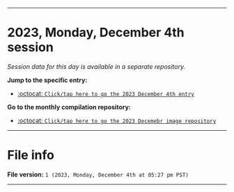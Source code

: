 
***

# 2023, Monday, December 4th session

_Session data for this day is available in a separate repository._

**Jump to the specific entry:**

- [:octocat: `Click/tap here to go the 2023 December 4th entry`](https://github.com/seanpm2001/SeansLifeArchive_Images_ModernSmurfsVillage_Y2023_V5/tree/SeansLifeArchive_ModernSmurfsVillage_Y2023_V5_Main-dev/12_December/04/)

**Go to the monthly compilation repository:**

- [:octocat: `Click/tap here to go the 2023 Decemebr image repository`](https://github.com/seanpm2001/SeansLifeArchive_Images_ModernSmurfsVillage_Y2023_V5/)

***

# File info

**File version:** `1 (2023, Monday, December 4th at 05:27 pm PST)`

***
